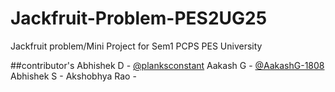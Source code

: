 # Jackfruit-Problem-PES2UG25
Jackfruit problem/Mini Project for Sem1 PCPS PES University 

##contributor's
Abhishek D - [@planksconstant](https://github.com/planksconstant)
Aakash G  - [@AakashG-1808](https://github.com/AakashG-1808)
Abhishek S - []()
Akshobhya Rao - []()